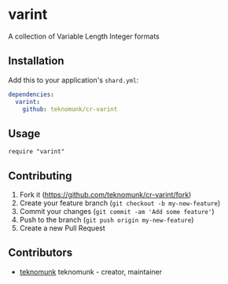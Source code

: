 # varint

A collection of Variable Length Integer formats

## Installation

Add this to your application's `shard.yml`:

```yaml
dependencies:
  varint:
    github: teknomunk/cr-varint
```

## Usage

```crystal
require "varint"
```

## Contributing

1. Fork it (<https://github.com/teknomunk/cr-varint/fork>)
2. Create your feature branch (`git checkout -b my-new-feature`)
3. Commit your changes (`git commit -am 'Add some feature'`)
4. Push to the branch (`git push origin my-new-feature`)
5. Create a new Pull Request

## Contributors

- [teknomunk](https://github.com/teknomunk) teknomunk - creator, maintainer
